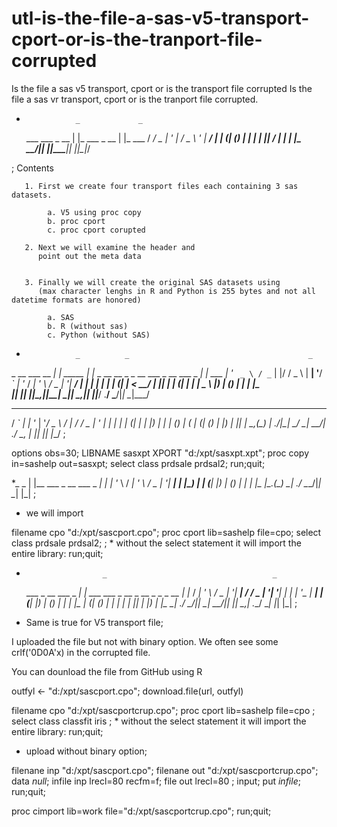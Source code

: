 # utl-is-the-file-a-sas-v5-transport-cport-or-is-the-tranport-file-corrupted
Is the file a sas v5 transport, cport or is the transport file corrupted
Is the file a sas vr transport, cport or is the tranport file corrupted.

*                _             _
  ___ ___  _ __ | |_ ___ _ __ | |_ ___
 / __/ _ \| '_ \| __/ _ \ '_ \| __/ __|
| (_| (_) | | | | ||  __/ | | | |_\__ \
 \___\___/|_| |_|\__\___|_| |_|\__|___/

;
   Contents

       1. First we create four transport files each containing 3 sas datasets.

            a. V5 using proc copy
            b. proc cport
            c. proc cport corupted

       2. Next we will examine the header and
          point out the meta data


       3. Finally we will create the original SAS datasets using
          (max character lenghs in R and Python is 255 bytes and not all datetime formats are honored)

            a. SAS
            b. R (without sas)
            c. Python (without SAS)

*                _          _                                        _
 _ __ ___   __ _| | _____  | |_ _ __ __ _ _ __  ___ _ __   ___  _ __| |_ ___
| '_ ` _ \ / _` | |/ / _ \ | __| '__/ _` | '_ \/ __| '_ \ / _ \| '__| __/ __|
| | | | | | (_| |   <  __/ | |_| | | (_| | | | \__ \ |_) | (_) | |  | |_\__ \
|_| |_| |_|\__,_|_|\_\___|  \__|_|  \__,_|_| |_|___/ .__/ \___/|_|   \__|___/
  __ _     _ __  _ __ ___   ___    ___ ___  _ __  _   _
 / _` |   | '_ \| '__/ _ \ / __|  / __/ _ \| '_ \| | | |
| (_| |_  | |_) | | | (_) | (__  | (_| (_) | |_) | |_| |
 \__,_(_) | .__/|_|  \___/ \___|  \___\___/| .__/ \__, |
          |_|                              |_|    |___/
;

options obs=30;
LIBNAME sasxpt XPORT "d:/xpt/sasxpt.xpt";
proc copy in=sashelp out=sasxpt;
  select class prdsale prdsal2;
run;quit;

*_                              _
| |__      ___ _ __   ___  _ __| |_
| '_ \    / __| '_ \ / _ \| '__| __|
| |_) |  | (__| |_) | (_) | |  | |_
|_.__(_)  \___| .__/ \___/|_|   \__|
              |_|
;

* we will import

filename cpo "d:/xpt/sascport.cpo";
proc cport lib=sashelp file=cpo;
 select class prdsale prdsal2; ;  * without the select statement it will import the entire library:
run;quit;

*                      _                                     _
  ___ _ __   ___  _ __| |_    ___ ___  _ __ _ __ _   _ _ __ | |_
 / __| '_ \ / _ \| '__| __|  / __/ _ \| '__| '__| | | | '_ \| __|
| (__| |_) | (_) | |  | |_  | (_| (_) | |  | |  | |_| | |_) | |_
 \___| .__/ \___/|_|   \__|  \___\___/|_|  |_|   \__,_| .__/ \__|
     |_|                                              |_|
;

* Same is true for V5 transport file;

I uploaded the file but not
with binary option. We often see some crlf('0D0A'x) in the corrupted file.

You can dounload the file from GitHub using R

outfyl <- "d:/xpt/sascport.cpo";
download.file(url, outfyl)



filename cpo "d:/xpt/sascportcrup.cpo";
proc cport lib=sashelp file=cpo ;
 select class classfit iris ;  * without the select statement it will import the entire library:
run;quit;

* upload without binary option;

filenane inp "d:/xpt/sascport.cpo";
filenane out "d:/xpt/sascportcrup.cpo";
data _null_;
  infile inp lrecl=80 recfm=f;
  file out lrecl=80 ;
  input;
  put _infile_;
run;quit;

proc cimport lib=work file="d:/xpt/sascportcrup.cpo";
run;quit;



